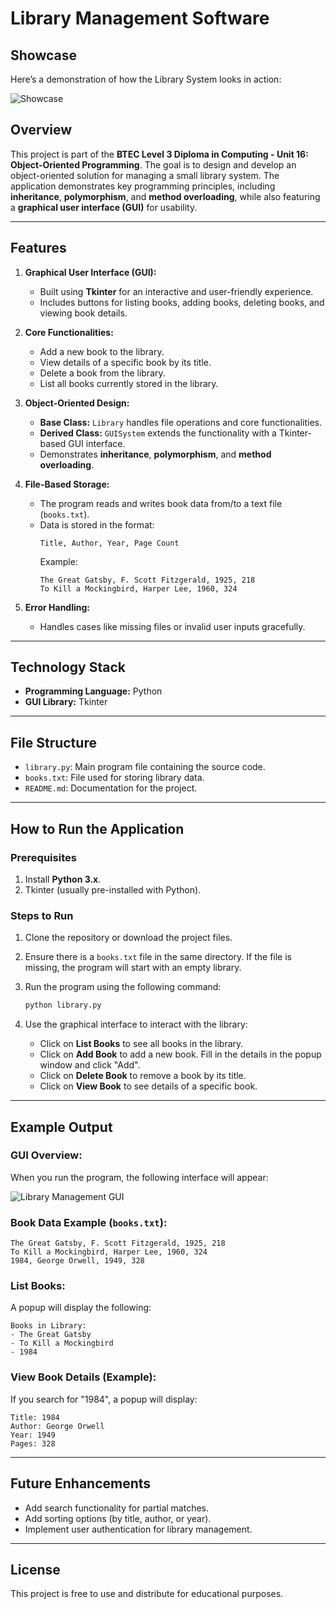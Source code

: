 # Library Management Software  

## Showcase  
Here’s a demonstration of how the Library System looks in action:

![Showcase](Assets/showcase.gif)

## Overview  
This project is part of the **BTEC Level 3 Diploma in Computing - Unit 16: Object-Oriented Programming**. The goal is to design and develop an object-oriented solution for managing a small library system. The application demonstrates key programming principles, including **inheritance**, **polymorphism**, and **method overloading**, while also featuring a **graphical user interface (GUI)** for usability.

---

## Features  
1. **Graphical User Interface (GUI):**  
   - Built using **Tkinter** for an interactive and user-friendly experience.  
   - Includes buttons for listing books, adding books, deleting books, and viewing book details.

2. **Core Functionalities:**  
   - Add a new book to the library.  
   - View details of a specific book by its title.  
   - Delete a book from the library.  
   - List all books currently stored in the library.  

3. **Object-Oriented Design:**  
   - **Base Class:** `Library` handles file operations and core functionalities.  
   - **Derived Class:** `GUISystem` extends the functionality with a Tkinter-based GUI interface.  
   - Demonstrates **inheritance**, **polymorphism**, and **method overloading**.  

4. **File-Based Storage:**  
   - The program reads and writes book data from/to a text file (`books.txt`).  
   - Data is stored in the format:  
     ```
     Title, Author, Year, Page Count
     ```
     Example:  
     ```
     The Great Gatsby, F. Scott Fitzgerald, 1925, 218
     To Kill a Mockingbird, Harper Lee, 1960, 324
     ```

5. **Error Handling:**  
   - Handles cases like missing files or invalid user inputs gracefully.

---

## Technology Stack  
- **Programming Language:** Python  
- **GUI Library:** Tkinter  

---

## File Structure  
- `library.py`: Main program file containing the source code.  
- `books.txt`: File used for storing library data.  
- `README.md`: Documentation for the project.

---

## How to Run the Application  

### Prerequisites  
1. Install **Python 3.x**.  
2. Tkinter (usually pre-installed with Python).  

### Steps to Run  
1. Clone the repository or download the project files.  
2. Ensure there is a `books.txt` file in the same directory. If the file is missing, the program will start with an empty library.  
3. Run the program using the following command:  
   ```bash
   python library.py
   ```  

4. Use the graphical interface to interact with the library:  
   - Click on **List Books** to see all books in the library.  
   - Click on **Add Book** to add a new book. Fill in the details in the popup window and click "Add".  
   - Click on **Delete Book** to remove a book by its title.  
   - Click on **View Book** to see details of a specific book.

---

## Example Output  

### **GUI Overview:**  
When you run the program, the following interface will appear:  

![Library Management GUI](Assets/library_gui.png)  

### **Book Data Example (`books.txt`):**  
```
The Great Gatsby, F. Scott Fitzgerald, 1925, 218
To Kill a Mockingbird, Harper Lee, 1960, 324
1984, George Orwell, 1949, 328
```

### **List Books:**  
A popup will display the following:  
```
Books in Library:
- The Great Gatsby
- To Kill a Mockingbird
- 1984
```

### **View Book Details (Example):**  
If you search for "1984", a popup will display:  
```
Title: 1984  
Author: George Orwell  
Year: 1949  
Pages: 328  
```

---

## Future Enhancements  
- Add search functionality for partial matches.  
- Add sorting options (by title, author, or year).  
- Implement user authentication for library management.  

---

## License  
This project is free to use and distribute for educational purposes.